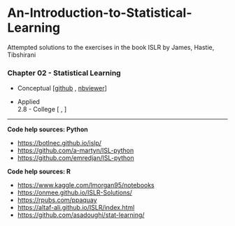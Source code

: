# An-Introduction-to-Statistical-Learning
Attempted solutions to the exercises in the book ISLR by James, Hastie, Tibshirani

### Chapter 02 - Statistical Learning
- Conceptual   [[github](https://github.com/rahul-ahuja1/An-Introduction-to-Statistical-Learning/blob/main/with%20R/02.01-07%20-%20Statistical%20Learning%20-%20Conceptual%20Exercises.ipynb) , [nbviewer](https://nbviewer.jupyter.org/github/rahul-ahuja1/An-Introduction-to-Statistical-Learning/blob/main/with%20R/02.01-07%20-%20Statistical%20Learning%20-%20Conceptual%20Exercises.ipynb)]

- Applied  
  2.8 - College [[]() , []()]





---
__Code help sources: Python__  
- https://botlnec.github.io/islp/
- https://github.com/a-martyn/ISL-python
- https://github.com/emredjan/ISL-python


__Code help sources: R__
- https://www.kaggle.com/lmorgan95/notebooks
- https://onmee.github.io/ISLR-Solutions/
- https://rpubs.com/ppaquay
- https://altaf-ali.github.io/ISLR/index.html
- https://github.com/asadoughi/stat-learning/
